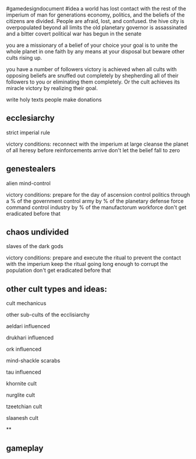 #gamedesigndocument
#idea
a world has lost contact with the rest of the imperium of man for generations
economy, politics, and the beliefs of the citizens are divided. People are afraid, lost, and confused.
the hive city is overpopulated beyond all limits
the old planetary governor is assassinated and a bitter covert political war has begun in the senate

you are a missionary of a belief of your choice
your goal is to unite the whole planet in one faith by any means at your disposal
but beware other cults rising up.

you have a number of followers
victory is achieved when all cults with opposing beliefs are snuffed out completely by shepherding all of their followers to you or eliminating them completely.
Or the cult achieves its miracle victory by realizing their goal. 

write holy texts
people make donations

## ecclesiarchy
strict imperial rule

victory conditions: 
	reconnect with the imperium at large
	cleanse the planet of all heresy before reinforcements arrive
	don't let the belief fall to zero
## genestealers
alien mind-control

victory conditions:
prepare for the day of ascension
	control politics through a % of the government
	control army by % of the planetary defense force command
	control industry by % of the manufactorum workforce
	don't get eradicated before that
## chaos undivided
slaves of the dark gods

victory conditions:
	prepare and execute the ritual to prevent the contact with the imperium
	keep the ritual going long enough to corrupt the population
	don't get eradicated before that
## other cult types and ideas:

cult mechanicus

other sub-cults of the ecclisiarchy

aeldari influenced

drukhari influenced

ork influenced

mind-shackle scarabs

tau influenced



khornite cult

nurglite cult

tzeetchian cult

slaanesh cult

**

## gameplay


